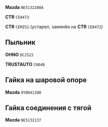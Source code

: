 __Mazda__ `NE5132280A`

__CTR__ `CE0472`

__CTR__ `CEMZ52` (устарел, заменён на __CTR__ `CE0472`)

## Пыльник

__OHNO__ `DC2522`

__TRUSTAUTO__	`C0048`

## Гайка на шаровой опоре

__Mazda__ `9YB041208`

## Гайка соединения с тягой

__Mazda__ `NE5132137`